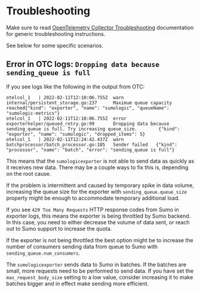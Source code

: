 # Troubleshooting

Make sure to read [OpenTelemetry Collector Troubleshooting][otc_troubleshooting] documentation for generic troubleshooting instructions.

See below for some specific scenarios.

[otc_troubleshooting]: https://github.com/open-telemetry/opentelemetry-collector/blob/main/docs/troubleshooting.md

## Error in OTC logs: `Dropping data because sending_queue is full`

If you see logs like the following in the output from OTC:

```console
otelcol_1   | 2022-02-11T12:10:06.755Z  warn    internal/persistent_storage.go:237      Maximum queue capacity reached{"kind": "exporter", "name": "sumologic", "queueName": "sumologic-metrics"}
otelcol_1   | 2022-02-11T12:10:06.755Z  error   exporterhelper/queued_retry.go:99       Dropping data because sending_queue is full. Try increasing queue_size.        {"kind": "exporter", "name": "sumologic", "dropped_items": 5}
otelcol_1   | 2022-02-11T12:24:42.437Z  warn    batchprocessor/batch_processor.go:185   Sender failed   {"kind": "processor", "name": "batch", "error": "sending_queue is full"}
```

This means that the `sumologicexporter` is not able to send data as quickly as it receives new data.
There may be a couple ways to fix this is, depending on the root cause.

If the problem is intermittent and caused by temporary spike in data volume,
increasing the queue size for the exporter with `sending_queue.queue_size` property
might be enough to accommodate temporary additional load.

If you see `429 Too Many Requests` HTTP response codes from Sumo in exporter logs,
this means the exporter is being throttled by Sumo backend.
In this case, you need to either decrease the volume of data sent,
or reach out to Sumo support to increase the quota.

If the exporter is not being throttled the best option might be
to increase the number of consumers sending data from queue to Sumo with `sending_queue.num_consumers`.

The `sumologicexporter` sends data to Sumo in batches.
If the batches are small, more requests need to be performed to send data.
If you have set the `max_request_body_size` setting to a low value, consider increasing it
to make batches bigger and in effect make sending more efficient.
